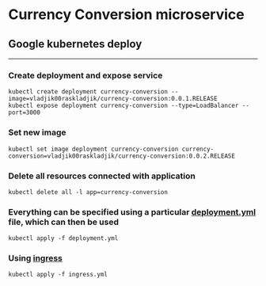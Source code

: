 # Currency Conversion microservice

## Google kubernetes deploy

---

### Create deployment and expose service

```text
kubectl create deployment currency-conversion --image=vladjik00raskladjik/currency-conversion:0.0.1.RELEASE
kubectl expose deployment currency-conversion --type=LoadBalancer --port=3000
```

### Set new image

```text
kubectl set image deployment currency-conversion currency-conversion=vladjik00raskladjik/currency-conversion:0.0.2.RELEASE
```

### Delete all resources connected with application

```text
kubectl delete all -l app=currency-conversion
```

### Everything can be specified using a particular [deployment.yml](deployment.yml) file, which can then be used

```text
kubectl apply -f deployment.yml
```

### Using [ingress](https://kubernetes.io/docs/concepts/services-networking/ingress/)

```text
kubectl apply -f ingress.yml
```
